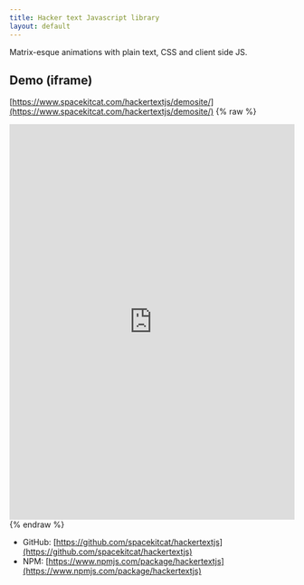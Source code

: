 ```yaml
---
title: Hacker text Javascript library
layout: default
---
```

Matrix-esque animations with plain text, CSS and client side JS.

## Demo (iframe)

[https://www.spacekitcat.com/hackertextjs/demosite/](https://www.spacekitcat.com/hackertextjs/demosite/)
{% raw %}

<iframe frameborder="no" border="0" marginwidth="0" marginheight="0" width="100%" height="700px" src="https://www.spacekitcat.com/hackertextjs/demosite/"></iframe>
{% endraw %}

- GitHub: [https://github.com/spacekitcat/hackertextjs](https://github.com/spacekitcat/hackertextjs)
- NPM: [https://www.npmjs.com/package/hackertextjs](https://www.npmjs.com/package/hackertextjs)
